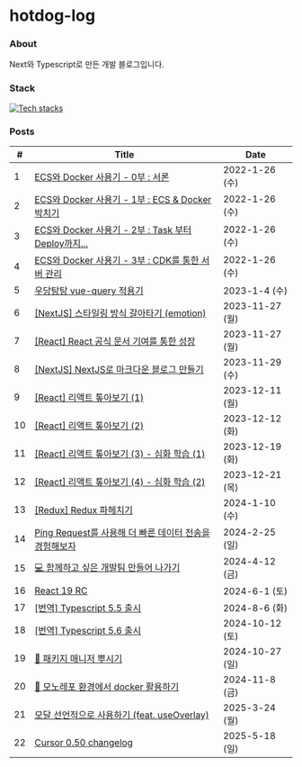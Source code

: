 # hotdog-log

### About
Next와 Typescript로 만든 개발 블로그입니다.

### Stack
[![Tech stacks](https://skillicons.dev/icons?i=ts,nextjs,vercel,emotion)](https://skillicons.dev)

<!-- START_POSTS -->
### Posts
| # | Title | Date |
|---|-------|------|
| 1 | [ECS와 Docker 사용기 - 0부 : 서론](https://hotjae.com/posts/use-ecs-with-docker-part-0) | 2022-1-26 (수) |
| 2 | [ECS와 Docker 사용기 - 1부 : ECS & Docker 박치기](https://hotjae.com/posts/use-ecs-with-docker-part-1) | 2022-1-26 (수) |
| 3 | [ECS와 Docker 사용기 - 2부 : Task 부터 Deploy까지...](https://hotjae.com/posts/use-ecs-with-docker-part-2) | 2022-1-26 (수) |
| 4 | [ECS와 Docker 사용기 - 3부 : CDK를 통한 서버 관리](https://hotjae.com/posts/use-ecs-with-docker-part-3) | 2022-1-26 (수) |
| 5 | [우당탕탕 vue-query 적용기](https://hotjae.com/posts/vue-query) | 2023-1-4 (수) |
| 6 | [[NextJS] 스타일링 방식 갈아타기 (emotion)](https://hotjae.com/posts/nextjs-styling-tool) | 2023-11-27 (월) |
| 7 | [[React] React 공식 문서 기여를 통한 성장](https://hotjae.com/posts/contribute-to-react-document) | 2023-11-27 (월) |
| 8 | [[NextJS] NextJS로 마크다운 블로그 만들기](https://hotjae.com/posts/nextjs-markdown-blog) | 2023-11-29 (수) |
| 9 | [[React] 리액트 톺아보기 (1)](https://hotjae.com/posts/react-deep-dive-1) | 2023-12-11 (월) |
| 10 | [[React] 리액트 톺아보기 (2)](https://hotjae.com/posts/react-deep-dive-2) | 2023-12-12 (화) |
| 11 | [[React] 리액트 톺아보기 (3) - 심화 학습 (1)](https://hotjae.com/posts/react-deep-dive-3) | 2023-12-19 (화) |
| 12 | [[React] 리액트 톺아보기 (4) - 심화 학습 (2)](https://hotjae.com/posts/react-deep-dive-4) | 2023-12-21 (목) |
| 13 | [[Redux] Redux 파헤치기](https://hotjae.com/posts/redux-deep-dive) | 2024-1-10 (수) |
| 14 | [Ping Request를 사용해 더 빠른 데이터 전송을 경험해보자](https://hotjae.com/posts/what-is-ping-request) | 2024-2-25 (일) |
| 15 | [💻 함께하고 싶은 개발팀 만들어 나가기](https://hotjae.com/posts/making-good-dev-team) | 2024-4-12 (금) |
| 16 | [React 19 RC](https://hotjae.com/posts/react-19) | 2024-6-1 (토) |
| 17 | [[번역] Typescript 5.5 출시](https://hotjae.com/posts/announcing-typescript-5.5) | 2024-8-6 (화) |
| 18 | [[번역] Typescript 5.6 출시](https://hotjae.com/posts/announcing-typescript-5.6) | 2024-10-12 (토) |
| 19 | [👊 패키지 매니저 뿌시기](https://hotjae.com/posts/패키지-매니저-뿌시기) | 2024-10-27 (일) |
| 20 | [🐳 모노레포 환경에서 docker 활용하기](https://hotjae.com/posts/모노레포-환경에서-docker-활용하기) | 2024-11-8 (금) |
| 21 | [모달 선언적으로 사용하기 (feat. useOverlay)](https://hotjae.com/posts/refactoring-with-declarative-code) | 2025-3-24 (월) |
| 22 | [Cursor 0.50 changelog](https://hotjae.com/posts/cursor-changelog-0-50) | 2025-5-18 (일) |
<!-- END_POSTS -->